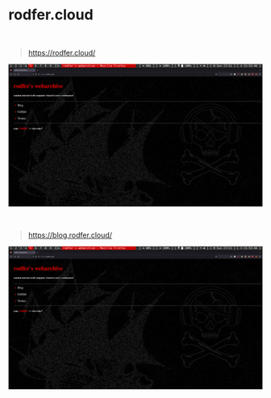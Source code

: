 # rodfer.cloud 
<br>

> https://rodfer.cloud/

<img src="/imgs/root.jpg"></img>

<br>

> https://blog.rodfer.cloud/

<img src="/imgs/root.jpg"></img>

